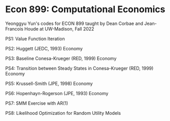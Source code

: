 # Econ 899: Computational Economics

Yeonggyu Yun's codes for ECON 899 taught by Dean Corbae and Jean-Francois Houde at UW-Madison, Fall 2022

  PS1: Value Function Iteration

  PS2: Huggett (JEDC, 1993) Economy

  PS3: Baseline Conesa-Krueger (RED, 1999) Economy

  PS4: Transition between Steady States in Conesa-Krueger (RED, 1999) Economy

  PS5: Krussell-Smith (JPE, 1998) Economy

  PS6: Hopenhayn-Rogerson (JPE, 1993) Economy

  PS7: SMM Exercise with AR(1)

  PS8: Likelihood Optimization for Random Utility Models
